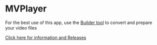 # MVPlayer
For the best use of this app, use the [Builder tool](https://github.com/AntHJ/Boxset-Bubble-Creator) to convert and prepare your video files

[Click here for information and Releases](https://github.com/AntHJ/Boxset-Bubble-Creator/releases)
